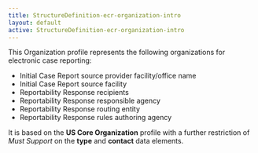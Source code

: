 ```yaml
---
title: StructureDefinition-ecr-organization-intro
layout: default
active: StructureDefinition-ecr-organization-intro
---
```


This Organization profile represents the following organizations for electronic case reporting:

* Initial Case Report source provider facility/office name
* Initial Case Report source facility
* Reportability Response recipients
* Reportability Response responsible agency  
* Reportability Response routing entity
* Reportability Response rules authoring agency

It is based on the **US Core Organization** profile with a further restriction of *Must Support* on the **type** and **contact** data elements.